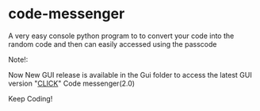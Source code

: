 # code-messenger
A very easy console python program to  to convert your code into the random code and then can easily accessed using the passcode 

Note!:

Now New GUI release is available in the Gui folder
to access the latest GUI version "[CLICK](https://github.com/Sumitcoders/code-messenger/tree/main/code%20mesenger(GUI))" Code messenger(2.0)

Keep Coding!

